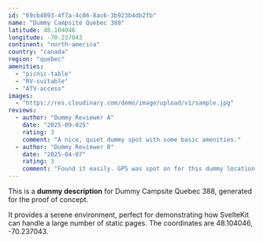 ```yaml
---
id: "69cb4093-4f7a-4c06-8ac6-3b923b4db2fb"
name: "Dummy Campsite Quebec 388"
latitude: 48.104046
longitude: -70.237043
continent: "north-america"
country: "canada"
region: "quebec"
amenities:
  - "picnic-table"
  - "RV-suitable"
  - "ATV-access"
images:
  - "https://res.cloudinary.com/demo/image/upload/v1/sample.jpg"
reviews:
  - author: "Dummy Reviewer A"
    date: "2025-09-025"
    rating: 3
    comment: "A nice, quiet dummy spot with some basic amenities."
  - author: "Dummy Reviewer B"
    date: "2025-04-07"
    rating: 3
    comment: "Found it easily. GPS was spot on for this dummy location."
---
```


This is a **dummy description** for Dummy Campsite Quebec 388, generated for the proof of concept.

It provides a serene environment, perfect for demonstrating how SvelteKit can handle a large number of static pages. The coordinates are 48.104046, -70.237043.
